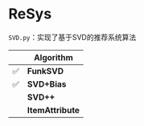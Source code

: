 # ReSys

`SVD.py`：实现了基于SVD的推荐系统算法

|      | Algorithm         |
| ---- | ----------------- |
| ✅    | **FunkSVD**       |
| ✅    | **SVD+Bias**      |
|      | **SVD++**         |
|      | **ItemAttribute** |

